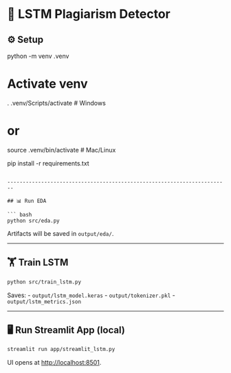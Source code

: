 # 🧠 LSTM Plagiarism Detector


## ⚙️ Setup

python -m venv .venv
# Activate venv
. .venv/Scripts/activate     # Windows
# or
source .venv/bin/activate    # Mac/Linux

pip install -r requirements.txt
```

------------------------------------------------------------------------

## 📊 Run EDA

``` bash
python src/eda.py
```

Artifacts will be saved in `output/eda/`.

------------------------------------------------------------------------

## 🏋️ Train LSTM

``` bash
python src/train_lstm.py
```

Saves: - `output/lstm_model.keras` - `output/tokenizer.pkl` -
`output/lstm_metrics.json`

------------------------------------------------------------------------

## 🖥 Run Streamlit App (local)

``` bash
streamlit run app/streamlit_lstm.py
```

UI opens at <http://localhost:8501>.

